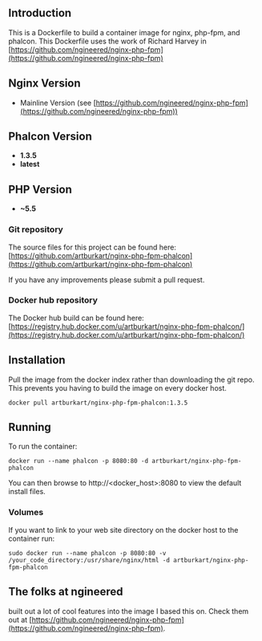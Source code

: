 ## Introduction
This is a Dockerfile to build a container image for nginx, php-fpm, and phalcon. This Dockerfile uses the work of Richard Harvey in [https://github.com/ngineered/nginx-php-fpm](https://github.com/ngineered/nginx-php-fpm)

## Nginx Version
- Mainline Version (see [https://github.com/ngineered/nginx-php-fpm](https://github.com/ngineered/nginx-php-fpm))

## Phalcon Version
- **1.3.5**
- **latest**

## PHP Version
- **~5.5**

### Git repository
The source files for this project can be found here: [https://github.com/artburkart/nginx-php-fpm-phalcon](https://github.com/artburkart/nginx-php-fpm-phalcon)

If you have any improvements please submit a pull request.

### Docker hub repository
The Docker hub build can be found here: [https://registry.hub.docker.com/u/artburkart/nginx-php-fpm-phalcon/](https://registry.hub.docker.com/u/artburkart/nginx-php-fpm-phalcon/)

## Installation
Pull the image from the docker index rather than downloading the git repo. This prevents you having to build the image on every docker host.

```
docker pull artburkart/nginx-php-fpm-phalcon:1.3.5
```

## Running
To run the container:

```
docker run --name phalcon -p 8080:80 -d artburkart/nginx-php-fpm-phalcon
```
You can then browse to http://\<docker_host\>:8080 to view the default install files.
### Volumes
If you want to link to your web site directory on the docker host to the container run:

```
sudo docker run --name phalcon -p 8080:80 -v /your_code_directory:/usr/share/nginx/html -d artburkart/nginx-php-fpm-phalcon
```

## The folks at ngineered
built out a lot of cool features into the image I based this on. Check them out at [https://github.com/ngineered/nginx-php-fpm](https://github.com/ngineered/nginx-php-fpm).
